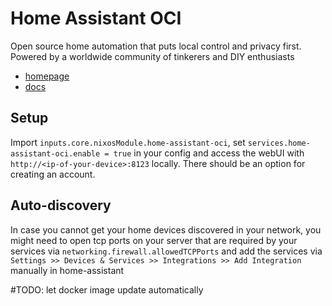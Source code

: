 # Home Assistant OCI 

Open source home automation that puts local control and privacy first. Powered by a worldwide community of tinkerers and DIY enthusiasts

- [homepage](https://www.home-assistant.io/)
- [docs](https://www.home-assistant.io/docs/)

## Setup

Import `inputs.core.nixosModule.home-assistant-oci`, set `services.home-assistant-oci.enable = true` in your config and access the webUI with `http://<ip-of-your-device>:8123` locally. There should be an option for creating an account.

## Auto-discovery

In case you cannot get your home devices discovered in your network, you might need to open tcp ports on your server that are required by your services via `networking.firewall.allowedTCPPorts` and add the services via `Settings >> Devices & Services >> Integrations >> Add Integration` manually in home-assistant

#TODO: let docker image update automatically
